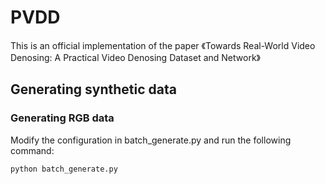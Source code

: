 # PVDD
This is an official implementation of the paper 《Towards Real-World Video Denosing: A Practical Video Denosing Dataset and Network》
## Generating synthetic data
### Generating RGB data
Modify the configuration in batch_generate.py and run the following command:
```python
python batch_generate.py
```
